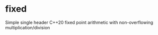 # fixed
Simple single header C++20 fixed point arithmetic with non-overflowing multiplication/division
